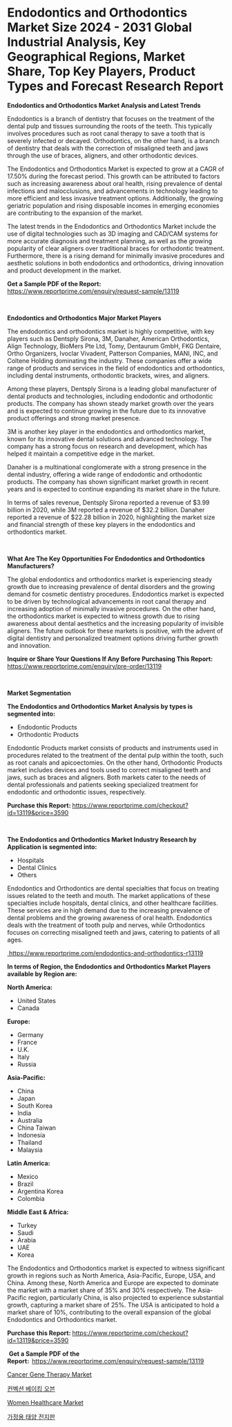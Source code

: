 <p><h1>Endodontics and Orthodontics Market Size 2024 - 2031 Global Industrial Analysis, Key Geographical Regions, Market Share, Top Key Players, Product Types and Forecast Research Report</h1></p><p><strong>Endodontics and Orthodontics Market Analysis and Latest Trends</strong></p>
<p><p>Endodontics is a branch of dentistry that focuses on the treatment of the dental pulp and tissues surrounding the roots of the teeth. This typically involves procedures such as root canal therapy to save a tooth that is severely infected or decayed. Orthodontics, on the other hand, is a branch of dentistry that deals with the correction of misaligned teeth and jaws through the use of braces, aligners, and other orthodontic devices.</p><p>The Endodontics and Orthodontics Market is expected to grow at a CAGR of 17.50% during the forecast period. This growth can be attributed to factors such as increasing awareness about oral health, rising prevalence of dental infections and malocclusions, and advancements in technology leading to more efficient and less invasive treatment options. Additionally, the growing geriatric population and rising disposable incomes in emerging economies are contributing to the expansion of the market.</p><p>The latest trends in the Endodontics and Orthodontics Market include the use of digital technologies such as 3D imaging and CAD/CAM systems for more accurate diagnosis and treatment planning, as well as the growing popularity of clear aligners over traditional braces for orthodontic treatment. Furthermore, there is a rising demand for minimally invasive procedures and aesthetic solutions in both endodontics and orthodontics, driving innovation and product development in the market.</p></p>
<p><strong>Get a Sample PDF of the Report:&nbsp;</strong> <a href="https://www.reportprime.com/enquiry/request-sample/13119">https://www.reportprime.com/enquiry/request-sample/13119</a></p>
<p>&nbsp;</p>
<p><strong>Endodontics and Orthodontics Major Market Players</strong></p>
<p><p>The endodontics and orthodontics market is highly competitive, with key players such as Dentsply Sirona, 3M, Danaher, American Orthodontics, Align Technology, BioMers Pte Ltd, Tomy, Dentaurum GmbH, FKG Dentaire, Ortho Organizers, Ivoclar Vivadent, Patterson Companies, MANI, INC, and Coltene Holding dominating the industry. These companies offer a wide range of products and services in the field of endodontics and orthodontics, including dental instruments, orthodontic brackets, wires, and aligners.</p><p>Among these players, Dentsply Sirona is a leading global manufacturer of dental products and technologies, including endodontic and orthodontic products. The company has shown steady market growth over the years and is expected to continue growing in the future due to its innovative product offerings and strong market presence.</p><p>3M is another key player in the endodontics and orthodontics market, known for its innovative dental solutions and advanced technology. The company has a strong focus on research and development, which has helped it maintain a competitive edge in the market.</p><p>Danaher is a multinational conglomerate with a strong presence in the dental industry, offering a wide range of endodontic and orthodontic products. The company has shown significant market growth in recent years and is expected to continue expanding its market share in the future.</p><p>In terms of sales revenue, Dentsply Sirona reported a revenue of $3.99 billion in 2020, while 3M reported a revenue of $32.2 billion. Danaher reported a revenue of $22.28 billion in 2020, highlighting the market size and financial strength of these key players in the endodontics and orthodontics market.</p></p>
<p>&nbsp;</p>
<p><strong>What Are The Key Opportunities For Endodontics and Orthodontics Manufacturers?</strong></p>
<p><p>The global endodontics and orthodontics market is experiencing steady growth due to increasing prevalence of dental disorders and the growing demand for cosmetic dentistry procedures. Endodontics market is expected to be driven by technological advancements in root canal therapy and increasing adoption of minimally invasive procedures. On the other hand, the orthodontics market is expected to witness growth due to rising awareness about dental aesthetics and the increasing popularity of invisible aligners. The future outlook for these markets is positive, with the advent of digital dentistry and personalized treatment options driving further growth and innovation.</p></p>
<p><strong>Inquire or Share Your Questions If Any Before Purchasing This Report:</strong> <a href="https://www.reportprime.com/enquiry/pre-order/13119">https://www.reportprime.com/enquiry/pre-order/13119</a></p>
<p>&nbsp;</p>
<p><strong>Market Segmentation</strong></p>
<p><strong>The Endodontics and Orthodontics Market Analysis by types is segmented into:</strong></p>
<p><ul><li>Endodontic Products</li><li>Orthodontic Products</li></ul></p>
<p><p>Endodontic Products market consists of products and instruments used in procedures related to the treatment of the dental pulp within the tooth, such as root canals and apicoectomies. On the other hand, Orthodontic Products market includes devices and tools used to correct misaligned teeth and jaws, such as braces and aligners. Both markets cater to the needs of dental professionals and patients seeking specialized treatment for endodontic and orthodontic issues, respectively.</p></p>
<p><strong>Purchase this Report:&nbsp;</strong><a href="https://www.reportprime.com/checkout?id=13119&price=3590">https://www.reportprime.com/checkout?id=13119&price=3590</a></p>
<p>&nbsp;</p>
<p><strong>The Endodontics and Orthodontics Market Industry Research by Application is segmented into:</strong></p>
<p><ul><li>Hospitals</li><li>Dental Clinics</li><li>Others</li></ul></p>
<p><p>Endodontics and Orthodontics are dental specialties that focus on treating issues related to the teeth and mouth. The market applications of these specialties include hospitals, dental clinics, and other healthcare facilities. These services are in high demand due to the increasing prevalence of dental problems and the growing awareness of oral health. Endodontics deals with the treatment of tooth pulp and nerves, while Orthodontics focuses on correcting misaligned teeth and jaws, catering to patients of all ages.</p></p>
<p><a href="https://www.reportprime.com/endodontics-and-orthodontics-r13119">&nbsp;https://www.reportprime.com/endodontics-and-orthodontics-r13119</a></p>
<p><strong>In terms of Region, the Endodontics and Orthodontics Market Players available by Region are:</strong></p>
<p>
    <p> <strong> North America: </strong>
        <ul>
            <li>United States</li>
            <li>Canada</li>
        </ul>
        </p> 
    <p> <strong> Europe: </strong>
        <ul>
            <li>Germany</li>
            <li>France</li>
            <li>U.K.</li>
            <li>Italy</li>
            <li>Russia</li>
        </ul>
        </p> 
    <p> <strong> Asia-Pacific: </strong>
        <ul>
            <li>China</li>
            <li>Japan</li>
            <li>South Korea</li>
            <li>India</li>
            <li>Australia</li>
            <li>China Taiwan</li>
            <li>Indonesia</li>
            <li>Thailand</li>
            <li>Malaysia</li>
        </ul>
        </p> 
    <p> <strong> Latin America: </strong>
        <ul>
            <li>Mexico</li>
            <li>Brazil</li>
            <li>Argentina Korea</li>
            <li>Colombia</li>
        </ul>
        </p> 
    <p> <strong> Middle East & Africa: </strong>
        <ul>
            <li>Turkey</li>
            <li>Saudi</li>
            <li>Arabia</li>
            <li>UAE</li>
            <li>Korea</li>
        </ul>
    </p>
    </p>
<p><p>The Endodontics and Orthodontics market is expected to witness significant growth in regions such as North America, Asia-Pacific, Europe, USA, and China. Among these, North America and Europe are expected to dominate the market with a market share of 35% and 30% respectively. The Asia-Pacific region, particularly China, is also projected to experience substantial growth, capturing a market share of 25%. The USA is anticipated to hold a market share of 10%, contributing to the overall expansion of the global Endodontics and Orthodontics market.</p></p>
<p><strong>Purchase this Report: </strong><a href="https://www.reportprime.com/checkout?id=13119&price=3590">https://www.reportprime.com/checkout?id=13119&price=3590</a></p>
<p>&nbsp;<strong>Get a Sample PDF of the Report:&nbsp;&nbsp;</strong><a href="https://www.reportprime.com/enquiry/request-sample/13119">https://www.reportprime.com/enquiry/request-sample/13119</a></p>
<p><strong></strong></p>
<p><p><a href="https://github.com/kathiaseamanalvaradovlprc2h/Market-Research-Report-List-2/blob/main/cancer-gene-therapy-market.md">Cancer Gene Therapy Market</a></p><p><a href="https://github.com/valroy852/Market-Research-Report-List-1/blob/main/973350972444.md">컨벡션 베이킹 오븐</a></p><p><a href="https://github.com/wusalecollins540tpqoz/Market-Research-Report-List-2/blob/main/women-healthcare-market.md">Women Healthcare Market</a></p><p><a href="https://github.com/royErdmtyan906778/Market-Research-Report-List-1/blob/main/924382172443.md">가정용 태양 전지판</a></p></p>